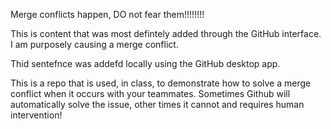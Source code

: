 Merge conflicts happen, DO not fear them!!!!!!!!

This is content that was most defintely added through the GitHub interface. I am purposely causing a merge conflict.

Thid sentefnce was addefd locally using the GitHub desktop app.

This is a repo that is used, in class, to demonstrate how to solve a merge conflict when it occurs with your teammates. Sometimes Github will automatically solve the issue, other times it cannot and requires human intervention!
